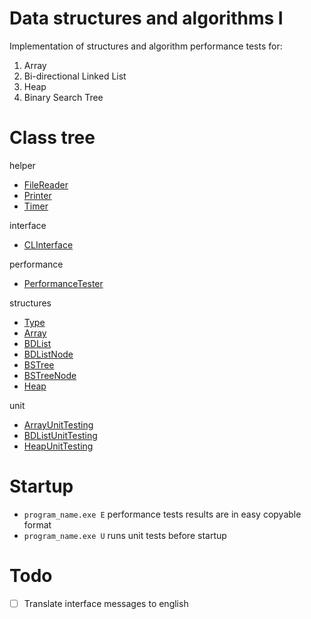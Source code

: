 # Data structures and algorithms I
Implementation of structures and algorithm performance tests for:
1. Array
2. Bi-directional Linked List
3. Heap
4. Binary Search Tree

# Class tree
helper
- [FileReader](data-structures-and-algorithms-I/FileReader.h)
- [Printer](data-structures-and-algorithms-I/Printer.h)
- [Timer](data-structures-and-algorithms-I/Timer.h)

interface
- [CLInterface](data-structures-and-algorithms-I/CLInterface.h)

performance
- [PerformanceTester](data-structures-and-algorithms-I/PerformanceTester.h)

structures
- [Type](data-structures-and-algorithms-I/Type.h)
- [Array](data-structures-and-algorithms-I/Array.h)
- [BDList](data-structures-and-algorithms-I/BDList.h)
- [BDListNode](data-structures-and-algorithms-I/BDListNode.h)
- [BSTree](data-structures-and-algorithms-I/BSTree.h)
- [BSTreeNode](data-structures-and-algorithms-I/BSTreeNode.h)
- [Heap](data-structures-and-algorithms-I/Heap.h)

unit
- [ArrayUnitTesting](data-structures-and-algorithms-I/ArrayUnitTesting.h)
- [BDListUnitTesting](data-structures-and-algorithms-I/BDListUnitTesting.h)
- [HeapUnitTesting](data-structures-and-algorithms-I/HeapUnitTesting.h)

# Startup
- `program_name.exe E` performance tests results are in easy copyable format
- `program_name.exe U` runs unit tests before startup

# Todo
- [ ] Translate interface messages to english

